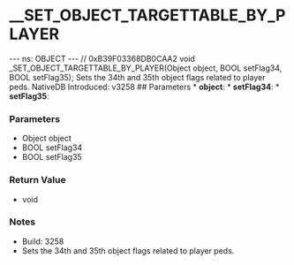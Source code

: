 # __SET_OBJECT_TARGETTABLE_BY_PLAYER

--- ns: OBJECT ---  // 0xB39F03368DB0CAA2 void _SET_OBJECT_TARGETTABLE_BY_PLAYER(Object object, BOOL setFlag34, BOOL setFlag35); Sets the 34th and 35th object flags related to player peds.  NativeDB Introduced: v3258   ## Parameters * **object**: * **setFlag34**: * **setFlag35**:

### Parameters
* Object object
* BOOL setFlag34
* BOOL setFlag35

### Return Value
* void

### Notes
* Build: 3258
* Sets the 34th and 35th object flags related to player peds.

